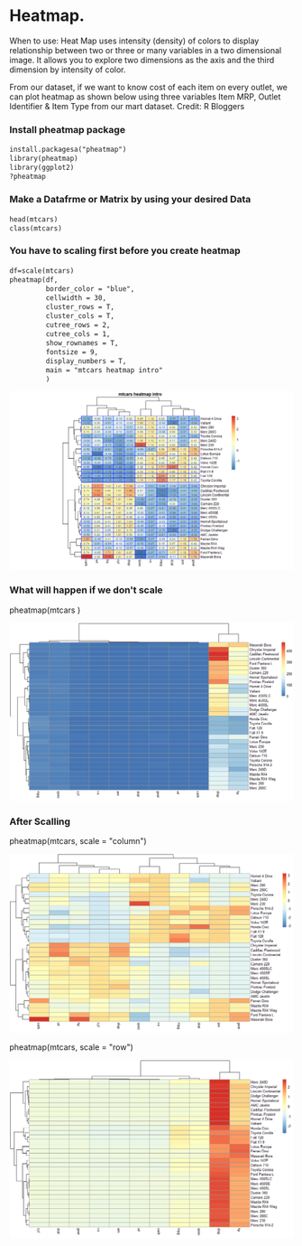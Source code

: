 # Heatmap. 
When to use: Heat Map uses intensity (density) of colors to display relationship between two or three or many variables in a two 
dimensional image. It allows you to explore two dimensions as the axis and the third dimension by intensity of color.

From our dataset, if we want to know cost of each item on every outlet, we can plot heatmap as shown below using three variables Item MRP,
Outlet Identifier & Item Type from our mart dataset. Credit: R Bloggers

### Install pheatmap package 
```
install.packagesa("pheatmap")
library(pheatmap)
library(ggplot2)
?pheatmap
 ```
### Make a Datafrme or Matrix by using your desired Data
```
head(mtcars)
class(mtcars)
 ```
### You have to scaling first before you create heatmap
```
df=scale(mtcars)
pheatmap(df, 
         border_color = "blue",
         cellwidth = 30,
         cluster_rows = T,
         cluster_cols = T,
         cutree_rows = 2,
         cutree_cols = 1,
         show_rownames = T,
         fontsize = 9,
         display_numbers = T,
         main = "mtcars heatmap intro"
         )
```		 
![Heatmap 01](https://github.com/r1ridwan/R-programming/blob/master/Pictures/Pheatmap%2001.png "Heatmap")

### What will happen if we don't scale

pheatmap(mtcars )

![Heatmap 02](https://github.com/r1ridwan/R-programming/blob/master/Pictures/Pheatmap%2002.png "Heatmap")

### After Scalling

pheatmap(mtcars, scale = "column")

![Heatmap 03](https://github.com/r1ridwan/R-programming/blob/master/Pictures/Pheatmap%2003.png "Heatmap")

pheatmap(mtcars, scale = "row")

![Heatmap 04](https://github.com/r1ridwan/R-programming/blob/master/Pictures/Pheatmap%2004.png "Heatmap")